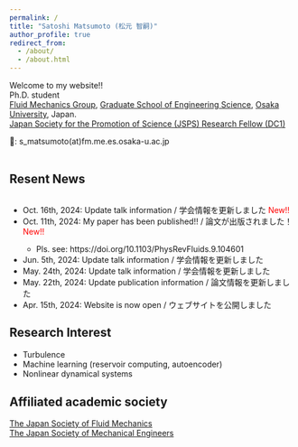 ```yaml
---
permalink: /
title: "Satoshi Matsumoto (松元 智嗣)"
author_profile: true
redirect_from:
  - /about/
  - /about.html
---
```



Welcome to my website!! <br>
Ph.D. student <br>
[Fluid Mechanics Group](https://fm.me.es.osaka-u.ac.jp/en/), [Graduate School of Engineering Science](https://www.es.osaka-u.ac.jp/en/), [Osaka University](https://www.osaka-u.ac.jp/en), Japan. <br>
[Japan Society for the Promotion of Science (JSPS) Research Fellow (DC1)](https://www.jsps.go.jp/english/e-pd/index.html) <br>

📧: s_matsumoto(at)fm.me.es.osaka-u.ac.jp
<p style="margin-bottom: -1em; "></p>
<br>

## Resent News
<div style="width: 100%; height: 200px; overflow-y: scroll; border: none">
    <ul>
        <li>Oct. 16th, 2024: Update talk information / 学会情報を更新しました<font color="#ff0000"> New!! </font></li>
        <li>Oct. 11th, 2024: My paper has been published!! / 論文が出版されました！<font color="#ff0000"> New!! </font></li>
        <ul>
            <li>Pls. see: https://doi.org/10.1103/PhysRevFluids.9.104601</li>
        </ul>
        <li>Jun. 5th, 2024: Update talk information / 学会情報を更新しました</li>
        <li>May. 24th, 2024: Update talk information / 学会情報を更新しました</li>
        <li>May. 22th, 2024: Update publication information / 論文情報を更新しました</li>
        <li>Apr. 15th, 2024: Website is now open / ウェブサイトを公開しました</li>
    </ul>
</div>

## Research Interest
* Turbulence
* Machine learning (reservoir computing, autoencoder)
* Nonlinear dynamical systems

## Affiliated academic society
[The Japan Society of Fluid Mechanics](https://www.nagare.or.jp/en/index.html) <br>
[The Japan Society of Mechanical Engineers](https://www.jsme.or.jp/english/)